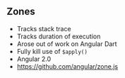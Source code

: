 ##  Zones

*  Tracks stack trace
*  Tracks duration of execution
*  Arose out of work on Angular Dart
*  Fully kill use of `$apply()`
  *  Angular 2.0
*  https://github.com/angular/zone.js